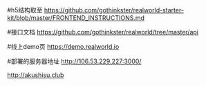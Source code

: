 #h5结构取至
https://github.com/gothinkster/realworld-starter-kit/blob/master/FRONTEND_INSTRUCTIONS.md

#接口文档
https://github.com/gothinkster/realworld/tree/master/api

#线上demo页
https://demo.realworld.io

#部署的服务器地址
http://106.53.229.227:3000/

http://akushisu.club

